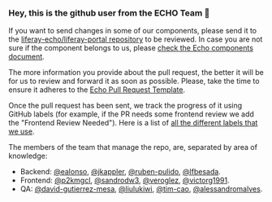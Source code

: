### Hey, this is the github user from the ECHO Team 👋

If you want to send changes in some of our components, please 
send it to the [liferay-echo/liferay-portal repository][1] to be reviewed. In case
you are not sure if the component belongs to us, please [check the Echo components document][2].

The more information you provide about the pull request, the better it will be for us to review and
forward it as soon as possible. Please, take the time to ensure it adheres to the [Echo Pull Request Template](https://gist.github.com/liferay-echo/5a4455285ff1800f9da146816d85e67d#file-pull-request-template-md).

Once the pull request has been sent, we track the progress of it using GitHub
labels (for example, if the PR needs some frontend review we add the
"Frontend Review Needed"). Here is a list of
[all the different labels that we use][3].

The members of the team that manage the repo, are, separated by area of
knowledge:
- Backend: [@ealonso][5], [@jkappler][5], [@ruben-pulido][6], [@lfbesada][7].
- Frontend: [@p2kmgcl][8], [@sandrodw3][9], [@veroglez][10], [@victorg1991][11].
- QA: [@david-gutierrez-mesa][12], [@liulukiwi][13], [@tim-cao][14], [@alessandromalves][15].

[1]: https://github.com/liferay-echo/liferay-portal
[2]: https://airtable.com/shrQ35YwWwHLRvhZ9/tbl66zH9L32CxqoNu
[3]: https://github.com/liferay-echo/liferay-portal/labels
[4]: https://github.com/ealonso
[5]: https://github.com/jkappler
[6]: https://github.com/ruben-pulido
[7]: https://github.com/lfbesada
[8]: https://github.com/p2kmgcl
[9]: https://github.com/sandrodw3
[10]: https://github.com/veroglez
[11]: https://github.com/victorg1991
[12]: https://github.com/david-gutierrez-mesa
[13]: https://github.com/liulukiwi
[14]: https://github.com/tim-cao
[15]: https://github.com/alessandromalves
